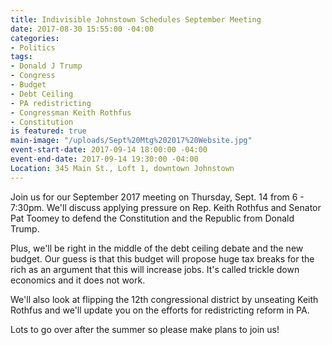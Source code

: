 ```yaml
---
title: Indivisible Johnstown Schedules September Meeting
date: 2017-08-30 15:55:00 -04:00
categories:
- Politics
tags:
- Donald J Trump
- Congress
- Budget
- Debt Ceiling
- PA redistricting
- Congressman Keith Rothfus
- Constitution
is featured: true
main-image: "/uploads/Sept%20Mtg%202017%20Website.jpg"
event-start-date: 2017-09-14 18:00:00 -04:00
event-end-date: 2017-09-14 19:30:00 -04:00
Location: 345 Main St., Loft 1, downtown Johnstown
---
```


Join us for our September 2017 meeting on Thursday, Sept. 14 from 6 - 7:30pm.  We'll discuss applying pressure on Rep. Keith Rothfus and Senator Pat Toomey to defend the Constitution and the Republic from Donald Trump.

Plus, we'll be right in the middle of the debt ceiling debate and the new budget.  Our guess is that this budget will propose huge tax breaks for the rich as an argument that this will increase jobs.  It's called trickle down economics and it does not work.

We'll also look at flipping the 12th congressional district by unseating Keith Rothfus and we'll update you on the efforts for redistricting reform in PA.

Lots to go over after the summer so please make plans to join us!  